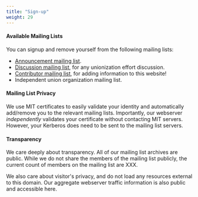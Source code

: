 ```yaml
---
title: "Sign-up"
weight: 29
---
```


#### Available Mailing Lists
You can signup and remove yourself from the following mailing lists:
- [Announcement mailing list](http://mailman.mit.edu/mailman/listinfo/unionization-announce).
- [Discussion mailing list](http://mailman.mit.edu/mailman/listinfo/uenotformit-discuss), for any unionization effort discussion.
- [Contributor mailing list](http://mailman.mit.edu/mailman/listinfo/uenotformit-contributors), for adding information to this website!
- Independent union organization mailing list.

####  Mailing List Privacy
We use MIT certificates to easily validate your identity and automatically add/remove you to the relevant mailing lists.
Importantly, our webserver *independently* validates your certificate without contacting MIT servers. However, your Kerberos
does need to be sent to the mailing list servers.

#### Transparency

We care deeply about transparency. All of our mailing list archives are public.
While we do not share the members of the mailing list publicly, the current count of  members on the mailing list are XXX.

We also care about visitor's privacy, and do not load any resources external to this domain. Our aggregate webserver traffic information is also public and accessible here.
